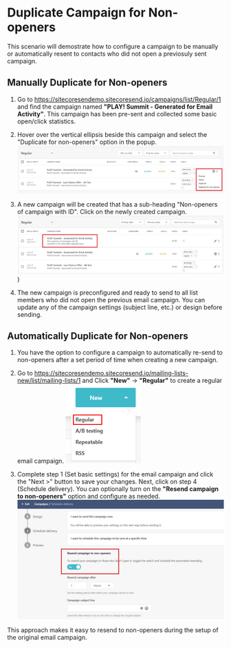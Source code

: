 # Duplicate Campaign for Non-openers

This scenario will demostrate how to configure a campaign to be manually or automatically resent to contacts who did not open a previosuly sent campaign.

## Manually Duplicate for Non-openers

1. Go to <https://sitecoresendemo.sitecoresend.io/campaigns/list/Regular/1> and find the campaign named **"PLAY! Summit - Generated for Email Activity"**. This campaign has been pre-sent and collected some basic open/click statistics.

1. Hover over the vertical ellipsis beside this campaign and select the "Duplicate for non-openers" option in the popup.
![Send Card](./media/manually-resend-campaign.jpg)

1. A new campaign will be created that has a sub-heading "Non-openers of campaign with ID". Click on the newly created campaign.
![Send Card](./media/manually-resend-campaign-2.jpg))

1. The new campaign is preconfigured and ready to send to all list members who did not open the previous email campaign. You can update any of the campaign settings (subject line, etc.) or design before sending.

## Automatically Duplicate for Non-openers

1. You have the option to configure a campaign to automatically re-send to non-openers after a set period of time when creating a new campaign.

1. Go to <https://sitecoresendemo.sitecoresend.io/mailing-lists-new/list/mailing-lists/1> and Click **"New"** -> **"Regular"** to create a regular email campaign.
![Email List](./media/new-campaign.png)

1. Complete step 1 (Set basic settings) for the email campaign and click the "Next >" button to save your changes. Next, click on step 4 (Schedule delivery). You can optionally turn on the **"Resend campaign to non-openers"** option and configure as needed.
![Sample List](./media/auto-resend-campaign.jpg)

This approach makes it easy to resend to non-openers during the setup of the original email campaign.
